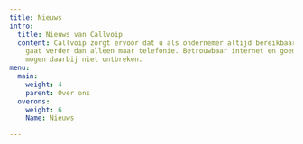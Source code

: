 ```yaml
---
title: Nieuws
intro:
  title: Nieuws van Callvoip
  content: Callvoip zorgt ervoor dat u als ondernemer altijd bereikbaar bent, dat
    gaat verder dan alleen maar telefonie. Betrouwbaar internet en goede apparatuur
    mogen daarbij niet ontbreken.
menu:
  main:
    weight: 4
    parent: Over ons
  overons:
    weight: 6
    Name: Nieuws

---
```

